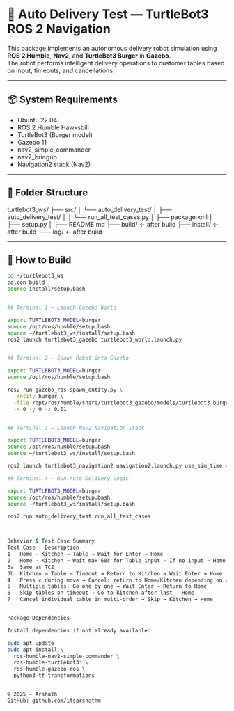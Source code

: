 # 🧠 Auto Delivery Test — TurtleBot3 ROS 2 Navigation

This package implements an autonomous delivery robot simulation using **ROS 2 Humble**, **Nav2**, and **TurtleBot3 Burger** in **Gazebo**.  
The robot performs intelligent delivery operations to customer tables based on input, timeouts, and cancellations.

---

## 📦 System Requirements

- Ubuntu 22.04  
- ROS 2 Humble Hawksbill  
- TurtleBot3 (Burger model)  
- Gazebo 11  
- nav2_simple_commander  
- nav2_bringup  
- Navigation2 stack (Nav2)

---

## 📁 Folder Structure

turtlebot3_ws/
├── src/
│ └── auto_delivery_test/
│ ├── auto_delivery_test/
│ │ └── run_all_test_cases.py
│ ├── package.xml
│ ├── setup.py
│ ├── README.md
├── build/ ← after build
├── install/ ← after build
└── log/ ← after build



---

## 🚀 How to Build

```bash
cd ~/turtlebot3_ws
colcon build
source install/setup.bash


## Terminal 1 – Launch Gazebo World

export TURTLEBOT3_MODEL=burger
source /opt/ros/humble/setup.bash
source ~/turtlebot3_ws/install/setup.bash
ros2 launch turtlebot3_gazebo turtlebot3_world.launch.py


## Terminal 2 – Spawn Robot into Gazebo

export TURTLEBOT3_MODEL=burger
source /opt/ros/humble/setup.bash

ros2 run gazebo_ros spawn_entity.py \
  -entity burger \
  -file /opt/ros/humble/share/turtlebot3_gazebo/models/turtlebot3_burger/model.sdf \
  -x 0 -y 0 -z 0.01


## Terminal 3 – Launch Nav2 Navigation Stack

export TURTLEBOT3_MODEL=burger
source /opt/ros/humble/setup.bash
source ~/turtlebot3_ws/install/setup.bash

ros2 launch turtlebot3_navigation2 navigation2.launch.py use_sim_time:=True

## Terminal 4 – Run Auto Delivery Logic

export TURTLEBOT3_MODEL=burger
source /opt/ros/humble/setup.bash
source ~/turtlebot3_ws/install/setup.bash

ros2 run auto_delivery_test run_all_test_cases



Behavior & Test Case Summary
Test Case	Description
1	Home → Kitchen → Table → Wait for Enter → Home
2	Home → Kitchen → Wait max 60s for Table input → If no input → Home
3a	Same as TC2
3b	Kitchen → Table → Timeout → Return to Kitchen → Wait Enter → Home
4	Press c during move → Cancel: return to Home/Kitchen depending on when canceled
5	Multiple tables: Go one by one → Wait Enter → Return to Home
6	Skip tables on timeout → Go to kitchen after last → Home
7	Cancel individual table in multi-order → Skip → Kitchen → Home


Package Dependencies

Install dependencies if not already available:

sudo apt update
sudo apt install \
  ros-humble-nav2-simple-commander \
  ros-humble-turtlebot3* \
  ros-humble-gazebo-ros \
  python3-tf-transformations


© 2025 – Arshath
GitHub: github.com/itsarshathm
